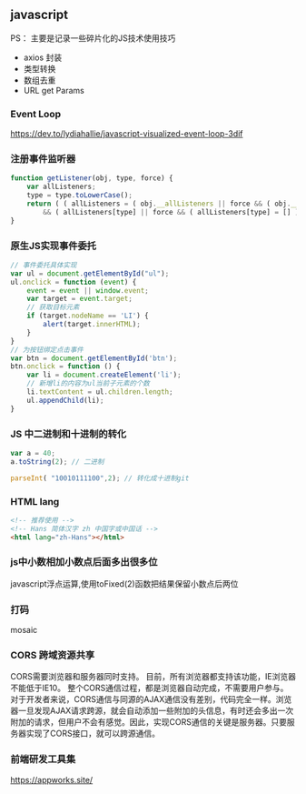 ## javascript

PS： 主要是记录一些碎片化的JS技术使用技巧

* axios 封装
* 类型转换
* 数组去重
* URL get Params

### Event Loop

https://dev.to/lydiahallie/javascript-visualized-event-loop-3dif

### 注册事件监听器

```js
function getListener(obj, type, force) {
    var allListeners;
    type = type.toLowerCase();
    return ( ( allListeners = ( obj.__allListeners || force && ( obj.__allListeners = {} ) ) )
        && ( allListeners[type] || force && ( allListeners[type] = [] ) ) );
}
```

### 原生JS实现事件委托
```js
// 事件委托具体实现
var ul = document.getElementById("ul");
ul.onclick = function (event) {
    event = event || window.event;
    var target = event.target;
    // 获取目标元素
    if (target.nodeName == 'LI') {
        alert(target.innerHTML);
    }
}
// 为按钮绑定点击事件
var btn = document.getElementById('btn');
btn.onclick = function () {
    var li = document.createElement('li');
    // 新增li的内容为ul当前子元素的个数
    li.textContent = ul.children.length;
    ul.appendChild(li);
}
```

### JS 中二进制和十进制的转化

```js
var a = 40;
a.toString(2); // 二进制

parseInt( "10010111100",2); // 转化成十进制git
```
### HTML lang

```html
<!-- 推荐使用 -->
<!-- Hans 简体汉字 zh 中国字或中国话 -->
<html lang="zh-Hans"></html>
```
### js中小数相加小数点后面多出很多位

javascript浮点运算,使用toFixed(2)函数把结果保留小数点后两位

### 打码
mosaic

### CORS 跨域资源共享

CORS需要浏览器和服务器同时支持。
目前，所有浏览器都支持该功能，IE浏览器不能低于IE10。
整个CORS通信过程，都是浏览器自动完成，不需要用户参与。
对于开发者来说，CORS通信与同源的AJAX通信没有差别，代码完全一样。浏览器一旦发现AJAX请求跨源，就会自动添加一些附加的头信息，有时还会多出一次附加的请求，但用户不会有感觉。因此，实现CORS通信的关键是服务器。只要服务器实现了CORS接口，就可以跨源通信。

### 前端研发工具集

https://appworks.site/